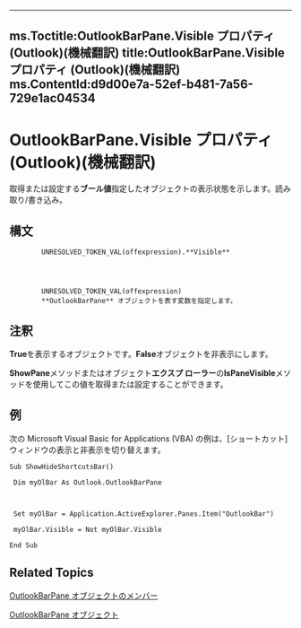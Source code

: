 

---
ms.Toctitle:OutlookBarPane.Visible プロパティ (Outlook)(機械翻訳)
title:OutlookBarPane.Visible プロパティ (Outlook)(機械翻訳)
ms.ContentId:d9d00e7a-52ef-b481-7a56-729e1ac04534
---
# OutlookBarPane.Visible プロパティ (Outlook)(機械翻訳)




取得または設定する**ブール値**指定したオブジェクトの表示状態を示します。読み取り/書き込み。

## 構文

            UNRESOLVED_TOKEN_VAL(offexpression).**Visible**




            UNRESOLVED_TOKEN_VAL(offexpression)
            **OutlookBarPane** オブジェクトを表す変数を指定します。



## 注釈
**True**を表示するオブジェクトです。**False**オブジェクトを非表示にします。



**ShowPane**メソッドまたはオブジェクト**エクスプ ローラー**の**IsPaneVisible**メソッドを使用してこの値を取得または設定することができます。



## 例
次の Microsoft Visual Basic for Applications (VBA) の例は、[ショートカット] ウィンドウの表示と非表示を切り替えます。

```vba
Sub ShowHideShortcutsBar() 
 
 Dim myOlBar As Outlook.OutlookBarPane 
 
 
 
 Set myOlBar = Application.ActiveExplorer.Panes.Item("OutlookBar") 
 
 myOlBar.Visible = Not myOlBar.Visible 
 
End Sub
```




## Related Topics

[OutlookBarPane オブジェクトのメンバー](c5453689-853b-d247-6be7-8d1f839eded7.md)

[OutlookBarPane オブジェクト](f8e6aa05-7a66-64f2-5a6a-ea639b6bbc59.md)




